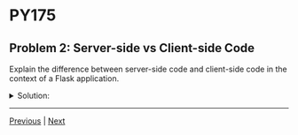 # PY175
## Problem 2: Server-side vs Client-side Code

Explain the difference between server-side code and client-side code in the context of a Flask application.

<details>
<summary>Solution:</summary>

- **Server-side code** refers to the Python code (the Flask application itself) that runs on the server. It handles incoming HTTP requests, processes data, interacts with databases (in later courses), and generates the HTTP response, often by rendering an HTML template. The client (browser) never sees this code.

- **Client-side code** refers to code that is executed by the client's web browser. This includes HTML, CSS, and JavaScript. This code is sent from the server as part of the HTTP response and is responsible for the structure, styling, and interactive behavior of the web page in the browser.

</details>

---

[Previous](01.md) | [Next](03.md)